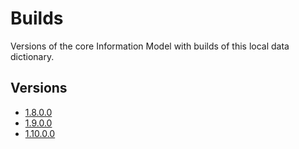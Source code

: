 # Builds

Versions of the core Information Model with builds of this local data dictionary.

## Versions
- [1.8.0.0](1.8.0.0)
- [1.9.0.0](1.9.0.0)
- [1.10.0.0](1.10.0.0)

